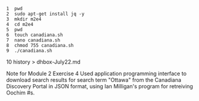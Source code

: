     1  pwd
    2  sudo apt-get install jq -y
    3  mkdir m2e4
    4  cd m2e4
    5  pwd
    6  touch canadiana.sh
    7  nano canadiana.sh
    8  chmod 755 canadiana.sh
    9  ./canadiana.sh
   10  history > dhbox-July22.md
    
Note for Module 2 Exercise 4
Used application programming interface to download search results for search term "Ottawa" from the Canadiana Discovery Portal in JSON format, using Ian Milligan's program for retreiving Oochim #s.
